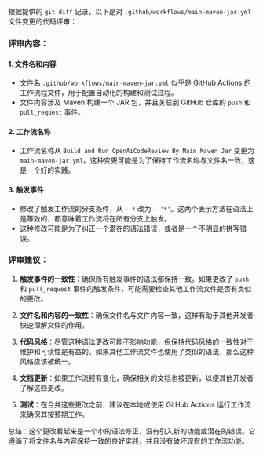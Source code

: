 根据提供的 `git diff` 记录，以下是对 `.github/workflows/main-maven-jar.yml` 文件变更的代码评审：

### 评审内容：

#### 1. 文件名和内容
- 文件名 `.github/workflows/main-maven-jar.yml` 似乎是 GitHub Actions 的工作流程文件，用于配置自动化的构建和测试过程。
- 文件内容涉及 Maven 构建一个 JAR 包，并且关联到 GitHub 仓库的 `push` 和 `pull_request` 事件。

#### 2. 工作流名称
- 工作流名称从 `Build and Run OpenAiCodeReview By Main Maven Jar` 变更为 `main-maven-jar.yml`。这种变更可能是为了保持工作流名称与文件名一致，这是一个好的实践。

#### 3. 触发事件
- 修改了触发工作流的分支条件，从 `- *` 改为 `- '*'`。这两个表示方法在语法上是等效的，都意味着工作流将在所有分支上触发。
- 这种修改可能是为了纠正一个潜在的语法错误，或者是一个不明显的拼写错误。

### 评审建议：

1. **触发事件的一致性**：确保所有触发事件的语法都保持一致。如果更改了 `push` 和 `pull_request` 事件的触发条件，可能需要检查其他工作流文件是否有类似的更改。

2. **文件名和内容的一致性**：确保文件名与文件内容一致，这样有助于其他开发者快速理解文件的作用。

3. **代码风格**：尽管这种语法更改可能不影响功能，但保持代码风格的一致性对于维护和可读性是有益的。如果其他工作流文件也使用了类似的语法，那么这种风格应该被统一。

4. **文档更新**：如果工作流程有变化，确保相关的文档也被更新，以便其他开发者了解这些更改。

5. **测试**：在合并这些更改之前，建议在本地或使用 GitHub Actions 运行工作流来确保其按预期工作。

总结：这个更改看起来是一个小的语法修正，没有引入新的功能或潜在的错误。它遵循了将文件名与内容保持一致的良好实践，并且没有破坏现有的工作流功能。